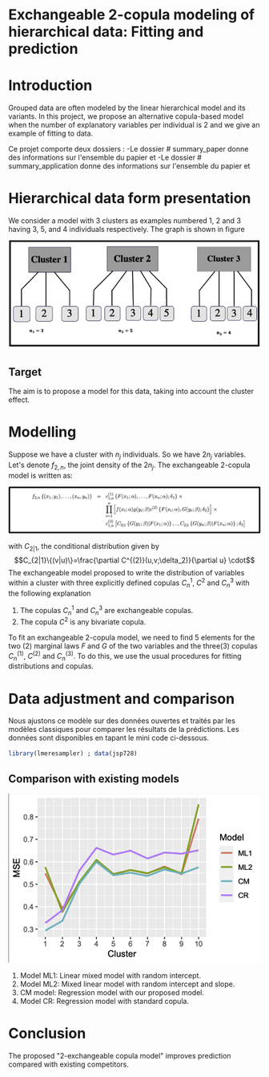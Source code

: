 
# Exchangeable 2-copula modeling of hierarchical data: Fitting and prediction


# Introduction
Grouped data are often modeled by the linear hierarchical model and its variants. 
In this project, we propose an alternative copula-based model when the number of explanatory variables per individual is 2
and we give an example of fitting to data.

Ce projet comporte deux dossiers :
-Le dossier # summary_paper donne des informations sur l'ensemble du papier et
-Le dossier # summary_application donne des informations sur l'ensemble du papier et


# Hierarchical data form presentation
We consider a model with 3 clusters as examples numbered 1, 2 and 3 having 3, 5, and 4 individuals respectively. The graph is shown in figure 

<p align="center">
  <img src="Summary_paper/Cluster.png" alt="Disposition des données en cluster">
</p>

## Target
The aim is to propose a model for this data, taking into account the cluster effect.

# Modelling
Suppose we have a cluster with $n_j$ individuals. So we have $2n_j$ variables. Let's denote $f_{2,n}$, the joint density of the $2n_j$. The exchangeable 2-copula model is written as: 

![Decomposition vine copula](Summary_paper/Model2exchangeable.png)

with $C_{2|1}$, the conditional distribution given by
$$C_{2|1}\{(v|u)\}=\frac{\partial C^{(2)}(u,v;\delta_2)}{\partial u} \cdot$$
The exchangeable model proposed to write the distribution of variables within a cluster with three explicitly defined copulas $C_n^1$, $C^2$ and $C_n^3$ with the following explanation

1. The copulas $C_n^1$ and $C_n^3$ are exchangeable copulas.
2. The copula $C^2$ is any bivariate copula.

To fit an exchangeable 2-copula model, we need to find 5 elements for the two (2) marginal laws $F$ and $G$ of the two variables and the three(3) copulas $C_n^{(1)}$, $C^{(2)}$ and $C_n^{(3)}$.
To do this, we use the usual procedures for fitting distributions and copulas.
    
# Data adjustment and comparison
Nous ajustons ce modèle sur des données ouvertes et traités par les modèles classiques pour comparer les résultats de la prédictions. Les données sont disponibles en tapant le mini code ci-dessous.

```r
library(lmeresampler) ; data(jsp728)
```

## Comparison with existing models

<p align="center">
  <img src="Summary_paper/Effic.png" alt="Disposition1">
</p>

1. Model ML1: Linear mixed model with random intercept.
2. Model ML2: Mixed linear model with random intercept and slope.
3. CM model: Regression model with our proposed model.
4. Model CR: Regression model with standard copula.


# Conclusion
The proposed "2-exchangeable copula model" improves prediction compared with existing competitors.
